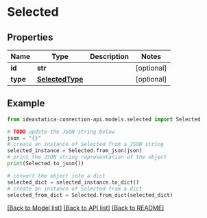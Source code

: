 # Selected


## Properties

Name | Type | Description | Notes
------------ | ------------- | ------------- | -------------
**id** | **str** |  | [optional] 
**type** | [**SelectedType**](SelectedType.md) |  | [optional] 

## Example

```python
from ideastatica-connection-api.models.selected import Selected

# TODO update the JSON string below
json = "{}"
# create an instance of Selected from a JSON string
selected_instance = Selected.from_json(json)
# print the JSON string representation of the object
print(Selected.to_json())

# convert the object into a dict
selected_dict = selected_instance.to_dict()
# create an instance of Selected from a dict
selected_from_dict = Selected.from_dict(selected_dict)
```
[[Back to Model list]](../README.md#documentation-for-models) [[Back to API list]](../README.md#documentation-for-api-endpoints) [[Back to README]](../README.md)


